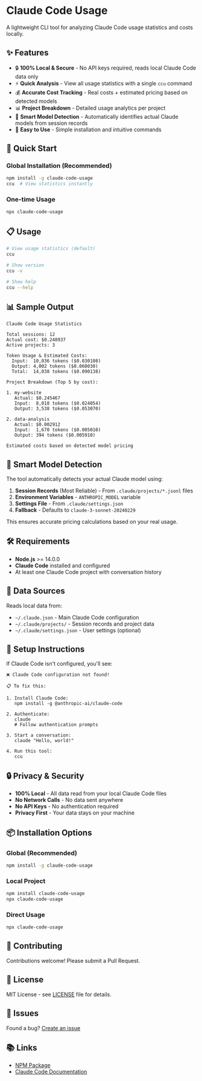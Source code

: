 # Claude Code Usage

A lightweight CLI tool for analyzing Claude Code usage statistics and costs locally.

## ✨ Features

- 🔒 **100% Local & Secure** - No API keys required, reads local Claude Code data only
- ⚡ **Quick Analysis** - View all usage statistics with a single `ccu` command
- 💰 **Accurate Cost Tracking** - Real costs + estimated pricing based on detected models
- 📊 **Project Breakdown** - Detailed usage analytics per project
- 🎯 **Smart Model Detection** - Automatically identifies actual Claude models from session records
- 🚀 **Easy to Use** - Simple installation and intuitive commands

## 🚀 Quick Start

### Global Installation (Recommended)
```bash
npm install -g claude-code-usage
ccu  # View statistics instantly
```

### One-time Usage
```bash
npx claude-code-usage
```

## 📋 Usage

```bash
# View usage statistics (default)
ccu

# Show version
ccu -v

# Show help
ccu --help
```

## 📊 Sample Output

```
Claude Code Usage Statistics

Total sessions: 12
Actual cost: $0.248937
Active projects: 3

Token Usage & Estimated Costs:
  Input:  10,036 tokens ($0.030108)
  Output: 4,002 tokens ($0.060030)
  Total:  14,038 tokens ($0.090138)

Project Breakdown (Top 5 by cost):

1. my-website
   Actual: $0.245467
   Input:  8,018 tokens ($0.024054)
   Output: 3,538 tokens ($0.053070)

2. data-analysis
   Actual: $0.002912
   Input:  1,670 tokens ($0.005010)
   Output: 394 tokens ($0.005910)

Estimated costs based on detected model pricing
```

## 🎯 Smart Model Detection

The tool automatically detects your actual Claude model using:

1. **Session Records** (Most Reliable) - From `.claude/projects/*.jsonl` files
2. **Environment Variables** - `ANTHROPIC_MODEL` variable
3. **Settings File** - From `.claude/settings.json`
4. **Fallback** - Defaults to `claude-3-sonnet-20240229`

This ensures accurate pricing calculations based on your real usage.

## 🛠️ Requirements

- **Node.js** >= 14.0.0
- **Claude Code** installed and configured
- At least one Claude Code project with conversation history

## 📁 Data Sources

Reads local data from:
- `~/.claude.json` - Main Claude Code configuration
- `~/.claude/projects/` - Session records and project data
- `~/.claude/settings.json` - User settings (optional)

## 🚨 Setup Instructions

If Claude Code isn't configured, you'll see:

```
❌ Claude Code configuration not found!

📋 To fix this:

1. Install Claude Code:
   npm install -g @anthropic-ai/claude-code

2. Authenticate:
   claude
   # Follow authentication prompts

3. Start a conversation:
   claude "Hello, world!"

4. Run this tool:
   ccu
```

## 🔒 Privacy & Security

- **100% Local** - All data read from your local Claude Code files
- **No Network Calls** - No data sent anywhere
- **No API Keys** - No authentication required
- **Privacy First** - Your data stays on your machine

## 📦 Installation Options

### Global (Recommended)
```bash
npm install -g claude-code-usage
```

### Local Project
```bash
npm install claude-code-usage
npx claude-code-usage
```

### Direct Usage
```bash
npx claude-code-usage
```

## 🤝 Contributing

Contributions welcome! Please submit a Pull Request.

## 📄 License

MIT License - see [LICENSE](LICENSE) file for details.

## 🐛 Issues

Found a bug? [Create an issue](https://github.com/evanlong-me/claude-code-usage/issues)

## 📚 Links

- [NPM Package](https://www.npmjs.com/package/claude-code-usage)
- [Claude Code Documentation](https://docs.anthropic.com/en/docs/claude-code/settings)
